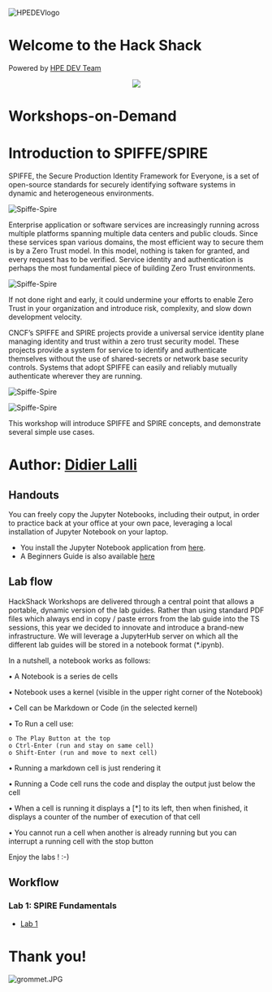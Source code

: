 ![HPEDEVlogo](Pictures/hpedevlogo-NB.JPG)

# Welcome to the Hack Shack
Powered by [HPE DEV Team](https://hpedev.io)

<p align="center">
  <img src="Pictures/hackshackdisco.png">
  
</p>

# Workshops-on-Demand

# Introduction to SPIFFE/SPIRE
SPIFFE, the Secure Production Identity Framework for Everyone, is a set of open-source standards for securely identifying software systems in dynamic and heterogeneous environments.

![Spiffe-Spire](Pictures/spire-agent-spiffe-workload1.png)

Enterprise application or software services are increasingly running across multiple platforms spanning multiple data centers and public clouds. Since these services span various domains, the most efficient way to secure them is by a Zero Trust model. In this model, nothing is taken for granted, and every request has to be verified. Service identity and authentication is perhaps the most fundamental piece of building Zero Trust environments.

![Spiffe-Spire](Pictures/spire-trust-domains.png)

If not done right and early, it could undermine your efforts to enable Zero Trust in your organization and introduce risk, complexity, and slow down development velocity.

CNCF’s SPIFFE and SPIRE projects provide a universal service identity plane managing identity and trust within a zero trust security model. These projects provide a system for service to identify and authenticate themselves without the use of shared-secrets or network base security controls. Systems that adopt SPIFFE can easily and reliably mutually authenticate wherever they are running.

![Spiffe-Spire](Pictures/single-spire-server.png)

![Spiffe-Spire](Pictures/multiple-spire-servers.png)


This workshop will introduce SPIFFE and SPIRE concepts, and demonstrate several simple use cases.


# Author: [Didier Lalli](mailto:didier.lalli@hpe.com)

## Handouts
You can freely copy the Jupyter Notebooks, including their output, in order to practice back at your office at your own pace, leveraging a local installation of Jupyter Notebook on your laptop.
- You install the Jupyter Notebook application from [here](https://jupyter.org/install). 
- A Beginners Guide is also available [here](https://jupyter-notebook-beginner-guide.readthedocs.io/en/latest/what_is_jupyter.html)


## Lab flow
HackShack Workshops are delivered through a central point that allows a portable, dynamic version of the lab guides. Rather than using standard PDF files which always end in copy / paste errors from the lab guide into the TS sessions, this year we decided to innovate and introduce a brand-new infrastructure. We will leverage a JupyterHub server on which all the different lab guides will be stored in a notebook format (*.ipynb).

In a nutshell, a notebook works as follows:

• A Notebook is a series de cells

• Notebook uses a kernel (visible in the upper right corner of the Notebook)

• Cell can be Markdown or Code (in the selected kernel)

• To Run a cell use:

    o The Play Button at the top
    o Ctrl-Enter (run and stay on same cell)
    o Shift-Enter (run and move to next cell)
    
• Running a markdown cell is just rendering it

• Running a Code cell runs the code and display the output just below the cell

• When a cell is running it displays a [*] to its left, then when finished, it displays a counter of the number of execution of that cell

• You cannot run a cell when another is already running but you can interrupt a running cell with the stop button

Enjoy the labs ! :-)


## Workflow

### Lab 1: SPIRE Fundamentals

* [Lab 1](1-WKSHP-SPIRE-Lab1.ipynb)


# Thank you!
![grommet.JPG](Pictures/grommet.JPG)


```bash

```


```bash

```
